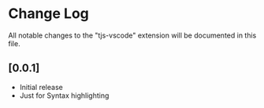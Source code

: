 # Change Log
All notable changes to the "tjs-vscode" extension will be documented in this file.

## [0.0.1]
- Initial release
- Just for Syntax highlighting

